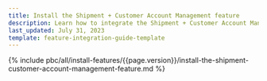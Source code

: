 ```yaml
---
title: Install the Shipment + Customer Account Management feature
description: Learn how to integrate the Shipment + Customer Account Management feature into your project
last_updated: July 31, 2023
template: feature-integration-guide-template
---
```


{% include pbc/all/install-features/{{page.version}}/install-the-shipment-customer-account-management-feature.md %} <!-- To edit, see /_includes/pbc/all/install-features/202400.0/install-the-shipment-customer-account-management-feature.md -->
